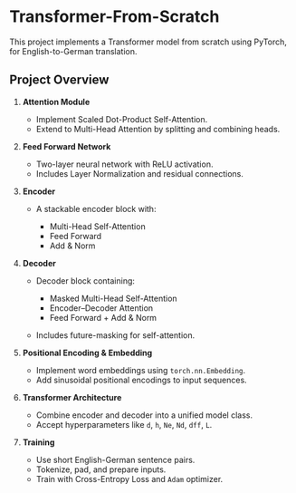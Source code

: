 # Transformer-From-Scratch
This project implements a Transformer model from scratch using PyTorch, for English-to-German translation.

## Project Overview

1. **Attention Module**

   * Implement Scaled Dot-Product Self-Attention.
   * Extend to Multi-Head Attention by splitting and combining heads.

2. **Feed Forward Network**

   * Two-layer neural network with ReLU activation.
   * Includes Layer Normalization and residual connections.

3. **Encoder**

   * A stackable encoder block with:

     * Multi-Head Self-Attention
     * Feed Forward
     * Add & Norm

4. **Decoder**

   * Decoder block containing:

     * Masked Multi-Head Self-Attention
     * Encoder–Decoder Attention
     * Feed Forward + Add & Norm
   * Includes future-masking for self-attention.

5. **Positional Encoding & Embedding**

   * Implement word embeddings using `torch.nn.Embedding`.
   * Add sinusoidal positional encodings to input sequences.

6. **Transformer Architecture**

   * Combine encoder and decoder into a unified model class.
   * Accept hyperparameters like `d`, `h`, `Ne`, `Nd`, `dff`, `L`.

7. **Training**

   * Use short English-German sentence pairs.
   * Tokenize, pad, and prepare inputs.
   * Train with Cross-Entropy Loss and `Adam` optimizer.

